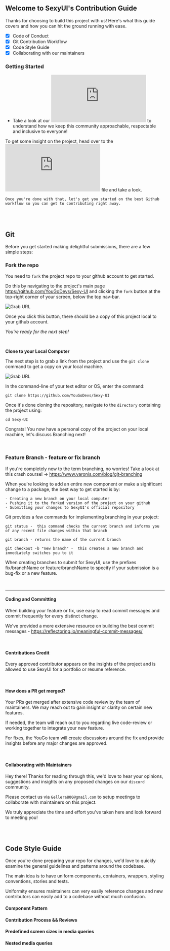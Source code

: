 ## Welcome to SexyUI's Contribution Guide

Thanks for choosing to build this project with us! Here's what this guide covers and how you can hit the ground running with ease.

- [x] Code of Conduct
- [x] Git Contribution Workflow
- [x] Code Style Guide
- [x] Collaborating with our maintainers

### Getting Started

- Take a look at our ![Code of Conduct](https://github.com/YouGoDevs/Sexy-UI/blob/QA/codeofconduct.md) to understand how we keep this community approachable, respectable and inclusive to everyone!

To get some insight on the project, head over to the ![Project ReadMe](https://github.com/YouGoDevs/Sexy-UI/blob/Kohl/README.md) file and take a look.

`Once you're done with that, let's get you started on the best Github workflow so you can get to contributing right away.`

<br/><br/>

## Git

Before you get started making delightful submissions, there are a few simple steps:

### Fork the repo

You need to `fork` the project repo to your github account to get started.

Do this by navigating to the project's main page https://github.com/YouGoDevs/Sexy-UI and clicking the `fork` button at the top-right corner of your screen, below the top nav-bar.

![Grab URL](<https://github.com/YouGoDevs/Sexy-UI/blob/QA/assets/Screenshot%20(154).png>)

Once you click this button, there should be a copy of this project local to your github account.

_You're ready for the next step!_

<br/>

**Clone to your Local Computer**

The next step is to grab a link from the project and use the `git clone` command to get a copy on your local machine.

![Grab URL](<https://github.com/YouGoDevs/Sexy-UI/blob/QA/assets/Screenshot%20(144).png>)

In the command-line of your text editor or OS, enter the command:

```
git clone https://github.com/YouGoDevs/Sexy-UI

```

Once it's done cloning the repository, navigate to the `directory` containing the project using:

```
cd Sexy-UI

```

Congrats! You now have a personal copy of the project on your local machine, let's discuss Branching next!

<br/>

### Feature Branch - feature or fix branch

If you're completely new to the term branching, no worries! Take a look at this crash course! -> https://www.varonis.com/blog/git-branching

When you're looking to add an entire new component or make a significant change to a package, the best way to get started is by:

```
- Creating a new branch on your local computer
- Pushing it to the forked version of the project on your github
- Submitting your changes to SexyUI's official repository

```

Git provides a few commands for implementing branching in your project:

```
git status -  this command checks the current branch and informs you of any recent file changes within that branch
```

```
git branch - returns the name of the current branch
```

```
git checkout -b "new branch" -  this creates a new branch and immediately switches you to it

```

When creating branches to submit for SexyUI, use the prefixes fix/branchName or feature/branchName to specify if your submission is a bug-fix or a new feature.

<br/>

<hr />

#### Coding and Committing

When building your feature or fix, use easy to read commit messages and commit frequently for every distinct change.

We've provided a more extensive resource on building the best commit messages - https://reflectoring.io/meaningful-commit-messages/

<br/>

#### **Contributions Credit**

Every approved contributor appears on the insights of the project and is allowed to use SexyUI for a portfolio or resume reference.

<br/>

#### **How does a PR get merged?**

Your PRs get merged after extensive code review by the team of maintainers. We may reach out to gain insight or clarity on certain new features.

If needed, the team will reach out to you regarding live code-review or working together to integrate your new feature.

For fixes, the YouGo team will create discussions around the fix and provide insights before any major changes are approved.

<br/>

#### **Collaborating with Maintainers**

Hey there! Thanks for reading through this, we'd love to hear your opinions, suggestions and insights on any proposed changes on our `discord` community.

Please contact us via `Gellera800@gmail.com` to setup meetings to collaborate with maintainers on this project.

We truly appreciate the time and effort you've taken here and look forward to meeting you!

<br/><br/>

## **Code Style Guide**

Once you're done preparing your repo for changes, we'd love to quickly examine the general guidelines and patterns around the codebase.

The main idea is to have uniform components, containers, wrappers, styling conventions, stories and tests.

Uniformity ensures maintainers can very easily reference changes and new contributors can easily add to a codebase without much confusion.

#### **Component Pattern**

#### **Contribution Process && Reviews**

#### **Predefined screen sizes in media queries**

#### **Nested media queries**

